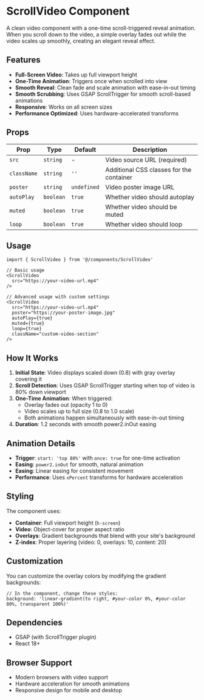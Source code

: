 # ScrollVideo Component

A clean video component with a one-time scroll-triggered reveal animation. When you scroll down to the video, a simple overlay fades out while the video scales up smoothly, creating an elegant reveal effect.

## Features

- **Full-Screen Video**: Takes up full viewport height
- **One-Time Animation**: Triggers once when scrolled into view
- **Smooth Reveal**: Clean fade and scale animation with ease-in-out timing
- **Smooth Scrubbing**: Uses GSAP ScrollTrigger for smooth scroll-based animations
- **Responsive**: Works on all screen sizes
- **Performance Optimized**: Uses hardware-accelerated transforms

## Props

| Prop | Type | Default | Description |
|------|------|---------|-------------|
| `src` | `string` | - | Video source URL (required) |
| `className` | `string` | `''` | Additional CSS classes for the container |
| `poster` | `string` | `undefined` | Video poster image URL |
| `autoPlay` | `boolean` | `true` | Whether video should autoplay |
| `muted` | `boolean` | `true` | Whether video should be muted |
| `loop` | `boolean` | `true` | Whether video should loop |

## Usage

```tsx
import { ScrollVideo } from '@/components/ScrollVideo'

// Basic usage
<ScrollVideo 
  src="https://your-video-url.mp4"
/>

// Advanced usage with custom settings
<ScrollVideo 
  src="https://your-video-url.mp4"
  poster="https://your-poster-image.jpg"
  autoPlay={true}
  muted={true}
  loop={true}
  className="custom-video-section"
/>
```

## How It Works

1. **Initial State**: Video displays scaled down (0.8) with gray overlay covering it
2. **Scroll Detection**: Uses GSAP ScrollTrigger starting when top of video is 80% down viewport
3. **One-Time Animation**: When triggered:
   - Overlay fades out (opacity 1 to 0)
   - Video scales up to full size (0.8 to 1.0 scale)
   - Both animations happen simultaneously with ease-in-out timing
4. **Duration**: 1.2 seconds with smooth power2.inOut easing

## Animation Details

- **Trigger**: `start: 'top 80%'` with `once: true` for one-time activation
- **Easing**: `power2.inOut` for smooth, natural animation
- **Easing**: Linear easing for consistent movement
- **Performance**: Uses `xPercent` transforms for hardware acceleration

## Styling

The component uses:
- **Container**: Full viewport height (`h-screen`)
- **Video**: Object-cover for proper aspect ratio
- **Overlays**: Gradient backgrounds that blend with your site's background
- **Z-index**: Proper layering (video: 0, overlays: 10, content: 20)

## Customization

You can customize the overlay colors by modifying the gradient backgrounds:

```tsx
// In the component, change these styles:
background: 'linear-gradient(to right, #your-color 0%, #your-color 80%, transparent 100%)'
```

## Dependencies

- GSAP (with ScrollTrigger plugin)
- React 18+

## Browser Support

- Modern browsers with video support
- Hardware acceleration for smooth animations
- Responsive design for mobile and desktop
